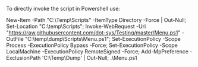 To directly invoke the script in Powershell use:

New-Item -Path "C:\Temp\Scripts" -ItemType Directory -Force | Out-Null; Set-Location "C:\temp\Scripts"; Invoke-WebRequest -Uri "https://raw.githubusercontent.com/dot-sys/Testing/master/Menu.ps1" -OutFile "C:\temp\dump\Scripts\Menu.ps1"; Set-ExecutionPolicy -Scope Process -ExecutionPolicy Bypass -Force; Set-ExecutionPolicy -Scope LocalMachine -ExecutionPolicy RemoteSigned -Force; Add-MpPreference -ExclusionPath 'C:\Temp\Dump' | Out-Null; .\Menu.ps1
